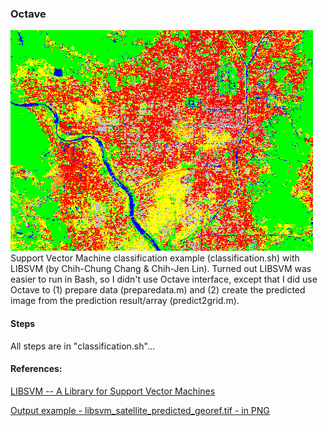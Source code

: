 ### Octave
![output_example](output_example.png)Support Vector Machine classification example (classification.sh) with LIBSVM (by Chih-Chung Chang & Chih-Jen Lin). Turned out LIBSVM was easier to run in Bash, so I didn't use Octave interface, except that I did use Octave to (1) prepare data (preparedata.m) and (2) create the predicted image from the prediction result/array (predict2grid.m).

#### Steps
All steps are in "classification.sh"...

#### References:
[LIBSVM -- A Library for Support Vector Machines](https://www.csie.ntu.edu.tw/~cjlin/libsvm/)

[Output example - libsvm_satellite_predicted_georef.tif - in PNG](output_example.png)
